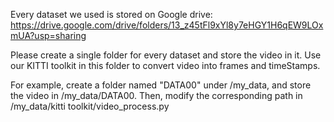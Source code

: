 Every dataset we used is stored on Google drive: https://drive.google.com/drive/folders/13_z45tFl9xYl8y7eHGY1H6qEW9LOxmUA?usp=sharing

Please create a single folder for every dataset and store the video in it. Use our KITTI toolkit in this folder to convert video into frames and timeStamps.

For example, create a folder named "DATA00" under /my_data, and store the video in /my_data/DATA00. Then, modify the corresponding path in /my_data/kitti toolkit/video_process.py
